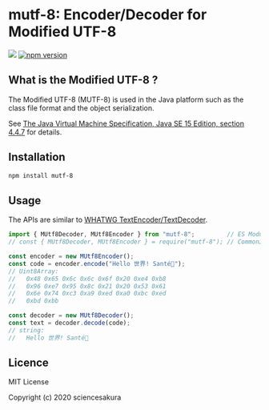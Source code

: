 # mutf-8: Encoder/Decoder for Modified UTF-8

![](https://github.com/sciencesakura/mutf-8/workflows/build/badge.svg) [![npm version](https://badge.fury.io/js/mutf-8.svg)](https://badge.fury.io/js/mutf-8)

## What is the Modified UTF-8 ?

The Modified UTF-8 \(MUTF-8\) is used in the Java platform such as the class file format and the object serialization.

See [The Java Virtual Machine Specification, Java SE 15 Edition, section 4.4.7](https://docs.oracle.com/javase/specs/jvms/se15/html/jvms-4.html#jvms-4.4.7) for details.

## Installation

```sh
npm install mutf-8
```

## Usage

The APIs are similar to [WHATWG TextEncoder/TextDecoder](https://encoding.spec.whatwg.org/).

```javascript
import { MUtf8Decoder, MUtf8Encoder } from "mutf-8";         // ES Modules
// const { MUtf8Decoder, MUtf8Encoder } = require("mutf-8"); // CommonJS

const encoder = new MUtf8Encoder();
const code = encoder.encode("Hello 世界! Santé🍻");
// Uint8Array:
//   0x48 0x65 0x6c 0x6c 0x6f 0x20 0xe4 0xb8
//   0x96 0xe7 0x95 0x8c 0x21 0x20 0x53 0x61
//   0x6e 0x74 0xc3 0xa9 0xed 0xa0 0xbc 0xed
//   0xbd 0xbb

const decoder = new MUtf8Decoder();
const text = decoder.decode(code);
// string:
//   Hello 世界! Santé🍻
```

## Licence

MIT License

Copyright (c) 2020 sciencesakura
